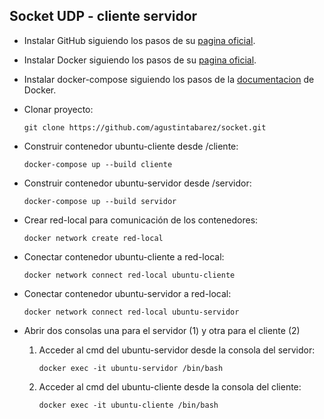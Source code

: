 ## Socket UDP - cliente servidor

- Instalar GitHub siguiendo los pasos de su [pagina oficial](https://github.com/).

- Instalar Docker siguiendo los pasos de su [pagina oficial](https://www.docker.com/get-started).

- Instalar docker-compose siguiendo los pasos de la [documentacion](https://docs.docker.com/compose/install/) de Docker.

- Clonar proyecto:
    ```
    git clone https://github.com/agustintabarez/socket.git
    ```
- Construir contenedor ubuntu-cliente desde /cliente:
    ```
    docker-compose up --build cliente
    ```
- Construir contenedor ubuntu-servidor desde /servidor:
    ```
    docker-compose up --build servidor
    ```
- Crear red-local para comunicación de los contenedores:
    ```
    docker network create red-local
    ```
- Conectar contenedor ubuntu-cliente a red-local:
    ```
    docker network connect red-local ubuntu-cliente
    ```
- Conectar contenedor ubuntu-servidor a red-local:
    ```
    docker network connect red-local ubuntu-servidor
    ```
- Abrir dos consolas una para el servidor (1) y otra para el cliente (2)
    1. Acceder al cmd del ubuntu-servidor desde la consola del servidor:
        ```                                  
        docker exec -it ubuntu-servidor /bin/bash
        ```                               
    2. Acceder al cmd del ubuntu-cliente desde la consola del cliente:
        ```
        docker exec -it ubuntu-cliente /bin/bash
        ```
